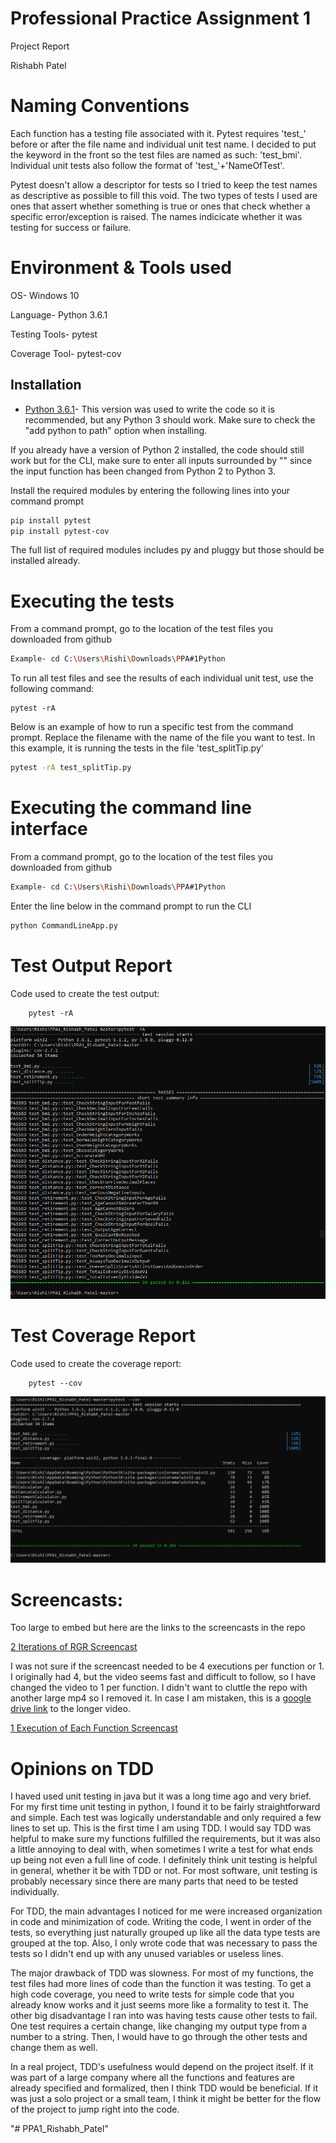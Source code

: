 # Professional Practice Assignment 1 
Project Report

Rishabh Patel

# Naming Conventions
Each function has a testing file associated with it. Pytest requires 'test_' before or after
the file name and individual unit test name. I decided to put the keyword in the front so the test files 
are named as such: 'test_bmi'. Individual unit tests also follow the format of 'test_'+'NameOfTest'.

Pytest doesn't allow a descriptor for tests so I tried to keep the test names as descriptive as possible
to fill this void. The two types of tests I used are ones that assert whether something is true or
ones that check whether a specific error/exception is raised. The names indicicate whether it was testing for
success or failure.

# Environment & Tools used
OS- Windows 10

Language- Python 3.6.1

Testing Tools- pytest 

Coverage Tool- pytest-cov

## Installation
*   [Python 3.6.1](https://www.python.org/downloads/release/python-361/)- This version was used to write 
the code so it is recommended, but any Python 3 should work. 
Make sure to check the "add python to path" option when installing.

If you already have a version of Python 2 installed, the code should still work but for the
CLI, make sure to enter all inputs surrounded by "" since the input function has been changed
from Python 2 to Python 3.

Install the required modules by entering the following lines into your command prompt

```bash
pip install pytest
pip install pytest-cov
```

The full list of required modules includes py and pluggy but those should be installed already.

# Executing the tests
From a command prompt, go to the location of the test files you downloaded from github

```bash
Example- cd C:\Users\Rishi\Downloads\PPA#1Python
```

To run all test files and see the results of each individual unit test, use the
following command:

    pytest -rA

Below is an example of how to run a specific test from the command prompt. 
Replace the filename with the name of the file you want to test. 
In this example, it is running the tests in the file 'test_splitTip.py'

```bash
pytest -rA test_splitTip.py
```

# Executing the command line interface
From a command prompt, go to the location of the test files you downloaded from github

```bash
Example- cd C:\Users\Rishi\Downloads\PPA#1Python
```

Enter the line below in the command prompt to run the CLI

```bash
python CommandLineApp.py
```

# Test Output Report
Code used to create the test output:

```
    pytest -rA
```

![test report](https://github.com/rishabhpatel11/PPA1_Rishabh_Patel/blob/master/testoutput.PNG)

# Test Coverage Report
Code used to create the coverage report:

```
    pytest --cov
```

![coverage report](https://github.com/rishabhpatel11/PPA1_Rishabh_Patel/blob/master/coverage.PNG)

# Screencasts:
Too large to embed but here are the links to the screencasts in the repo

[2 Iterations of RGR Screencast](https://github.com/rishabhpatel11/PPA1_Rishabh_Patel/blob/master/Testingscreencast.mp4)

I was not sure if the screencast needed to be 4 executions per function or 1. I originally had 4, but
the video seems fast and difficult to follow, so I have changed the video to 1 per function. I didn't want to cluttle the repo with another large mp4 so I removed it. In case I am mistaken, this is a [google drive link](https://drive.google.com/file/d/1lHXAY_EYc6XUpP8a0A7xmL0pphrVOK7D/view?usp=sharing) to the longer video.

[1 Execution of Each Function Screencast](https://github.com/rishabhpatel11/PPA1_Rishabh_Patel/blob/master/ShorterExecutionScreencast.mp4)

# Opinions on TDD
I haved used unit testing in java but it was a long time ago and very brief. For my first time unit testing in python, I found it
to be fairly straightforward and simple. Each test was logically understandable and only required a few lines to set up.
This is the first time I am using TDD. I would say TDD was helpful to make sure my functions fulfilled the requirements, but
it was also a little annoying to deal with, when sometimes I write a test for what ends up being not even a full line of code.
I definitely think unit testing is helpful in general, whether it be with TDD or not. For most software, unit testing is 
probably necessary since there are many parts that need to be tested individually. 

For TDD, the main advantages I noticed for me were increased organization in code and minimization of code. Writing the code, 
I went in order of the tests, so everything just naturally grouped up like all the data type tests are grouped at the top. 
Also, I only wrote code that was necessary to pass the tests so I didn't end up with any unused variables or useless lines. 

The major drawback of TDD was slowness. For most of my functions, the test files had more lines of code than the function it was testing.
To get a high code coverage, you need to write tests for simple code that you already know works and it just seems more like a formality to test it.
The other big disadvantage I ran into was having tests cause other tests to fail. One test requires a certain change, like changing my output type 
from a number to a string. Then, I would have to go through the other tests and change them as well.

In a real project, TDD's usefulness would depend on the project itself. If it was part of a large company where all the functions and 
features are already specified and formalized, then I think TDD would be beneficial. If it was just a solo project or a small team, 
I think it might be better for the flow of the project to jump right into the code. 


"# PPA1_Rishabh_Patel" 
